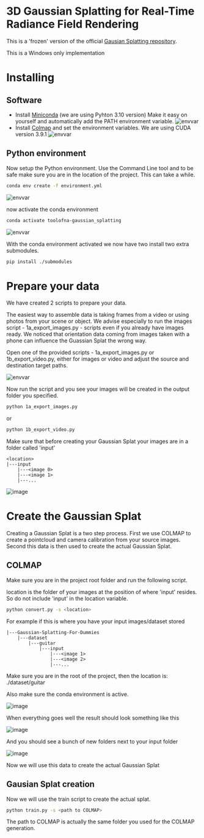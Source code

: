 # 3D Gaussian Splatting for Real-Time Radiance Field Rendering

This is a 'frozen' version of the official [Gausian Splatting repository](https://github.com/graphdeco-inria/gaussian-splatting).

This is a Windows only implementation

# Installing

## Software

- Install [Miniconda](https://repo.anaconda.com/miniconda/Miniconda3-py310_24.4.0-0-Windows-x86_64.exe) (we are using Pyhton 3.10 version) Make it easy on yourself and automatically add the PATH environment variable.
![envvar](https://raw.githubusercontent.com/tooldigital/StableDiffusionAPI/main/readme/conda.png) 
- Install [Colmap](https://github.com/colmap/colmap/releases/download/3.9.1/COLMAP-3.9.1-windows-cuda.zip) and set the environment variables. We are using CUDA version 3.9.1
![envvar](https://raw.githubusercontent.com/tooldigital/Gaussian-Splatting-For-Dummies/main/github_images/env_var.png)

## Python environment

Now setup the Python environment. Use the Command Line tool and to be safe make sure you are in the location of the project. This can take a while.

```bash
conda env create -f environment.yml
```
![envvar](https://raw.githubusercontent.com/tooldigital/Gaussian-Splatting-For-Dummies/main/github_images/cmd_1.png)

now activate the conda environment

```bash
conda activate toolofna-gaussian_splatting
```
![envvar](https://raw.githubusercontent.com/tooldigital/Gaussian-Splatting-For-Dummies/main/github_images/cmd_2.png)


With the conda environment activated we now have two install two extra submodules.

```bash
pip install ./submodules
```

# Prepare your data
We have created 2 scripts to prepare your data.

The easiest way to assemble data is taking frames from a video or using photos from your scene or object. We advise especially to run the images script - 1a_export_images.py -  scripts even if you already have images ready. We noticed that orientation data coming from images taken with a phone can  influence the Guassian Splat the wrong way. 

Open one of the provided scripts - 1a_export_images.py or 1b_export_video.py, either for images or video and adjust the source and destination target paths.

![envvar](https://raw.githubusercontent.com/tooldigital/Gaussian-Splatting-For-Dummies/main/github_images/paths.png)

Now run the script and you see your images will be created in the output folder you specified.

```bash
python 1a_export_images.py
```
or 
```bash
python 1b_export_video.py
```

Make sure that before creating your Gaussian Splat your images are in a folder called 'input'

```
<location>
|---input
    |---<image 0>
    |---<image 1>
    |---...
```

![image](https://raw.githubusercontent.com/tooldigital/Gaussian-Splatting-For-Dummies/main/github_images/folder_structure.png)


# Create the Gaussian Splat

Creating a Gaussian Splat is a two step process. First we use COLMAP to create a pointcloud and camera calibration from your source images. 
Second this data is then used to create the actual Gaussian Splat.

## COLMAP

Make sure you are in the project root folder and run the following script. 

location is the folder of your images at the position of where 'input' resides. So do not include 'input' in the location variable. 

```bash
python convert.py -s <location>
```

For example if this is where you have your input images/dataset stored

```
|---Gaussian-Splatting-For-Dummies
    |---dataset
        |---guitar
            |---input
                |---<image 1>
                |---<image 2>
                |---...
```

Make sure you are in the root of the project, then the location is: ./dataset/guitar

Also make sure the conda environment is active.

![image](https://raw.githubusercontent.com/tooldigital/Gaussian-Splatting-For-Dummies/main/github_images/colmap_location.png)

When everything goes well the result should look something like this

![image](https://raw.githubusercontent.com/tooldigital/Gaussian-Splatting-For-Dummies/main/github_images/result.png)

And you should see a bunch of new folders next to your input folder

![image](https://raw.githubusercontent.com/tooldigital/Gaussian-Splatting-For-Dummies/main/github_images/folders_colmap_reult.png)

Now we will use this data to create the actual Gaussian Splat

## Gausian Splat creation

Now we will use the train script to create the actual splat.

```bash
python train.py -s <path to COLMAP>
```

The path to COLMAP is actually the same folder you used for the COLMAP generation.
